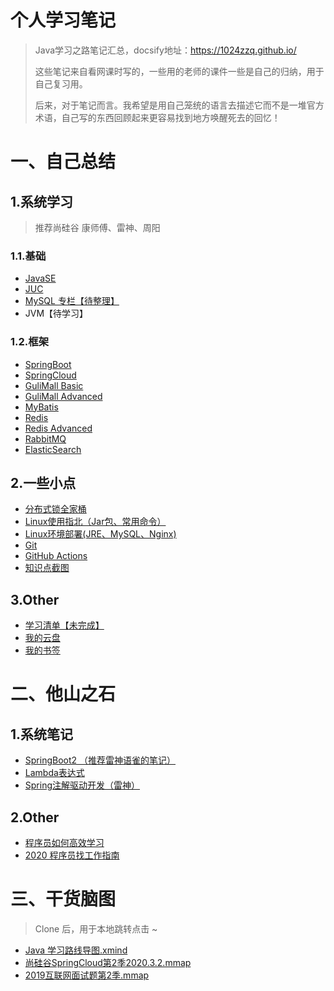 # 个人学习笔记

> Java学习之路笔记汇总，docsify地址：https://1024zzq.github.io/
>
> 这些笔记来自看网课时写的，一些用的老师的课件一些是自己的归纳，用于自己复习用。
>
> 后来，对于笔记而言。我希望是用自己笼统的语言去描述它而不是一堆官方术语，自己写的东西回顾起来更容易找到地方唤醒死去的回忆！



# 一、自己总结

## 1.系统学习

> 推荐尚硅谷 康师傅、雷神、周阳

### 1.1.基础

* [JavaSE](JavaSE/JavaSE.md)
* [JUC](JUC/JUC.md)
* [MySQL 专栏【待整理】](SQL/MySQL实战45讲.md)
* JVM【待学习】



### 1.2.框架

* [SpringBoot](JavaFramework/SpringBoot.md)
* [SpringCloud](JavaFramework/SpringCloud.md)
* [GuliMall Basic](GuliMall/Basic.md)
* [GuliMall Advanced](GuliMall/Advanced.md)
* [MyBatis](JavaFramework/MyBatis.md)
* [Redis](NoSQL/Redis.md)
* [Redis Advanced](NoSQL/RedisAdvanced.md)
* [RabbitMQ](MQ\RabbitMQ.md)
* [ElasticSearch](GuliMall/ElasticSearch.md)



## 2.一些小点

* [分布式锁全家桶](DistributedLock/DistributedLock.md)
* [Linux使用指北（Jar包、常用命令）](Linux/Linux使用指北（Jar包、常用命令）.md)
* [Linux环境部署(JRE、MySQL、Nginx)](Linux/Linux环境部署(JRE、MySQL、Nginx).md)
* [Git](Other/Git.md)
* [GitHub Actions](Other/GitHub%20Actions.md)
* [知识点截图](Other/知识点截图)



## 3.Other

* [学习清单【未完成】](Other\Study%20List.md)
* [我的云盘](https://share.zzq8.cn/)
* [我的书签](https://gitee.com/codezzq/chrome-label)



# 二、他山之石

## 1.系统笔记


* [SpringBoot2 （推荐雷神语雀的笔记）](https://www.yuque.com/atguigu/springboot/rmxq85)
* [Lambda表达式](JavaSE/Lambda)
* [Spring注解驱动开发（雷神）](https://liayun.blog.csdn.net/article/details/115053350)



## 2.Other

* [程序员如何高效学习](Other\他山之石可以攻玉/程序员如何高效学习（以%20Java%20为例）)
* [2020 程序员找工作指南](Other\他山之石可以攻玉/2020%20程序员找工作指南)



# 三、干货脑图

> Clone 后，用于本地跳转点击 ~

* [Java 学习路线导图.xmind](其他\Java%20学习路线导图.xmind)
* [尚硅谷SpringCloud第2季2020.3.2.mmap](JavaFramework\Spring%20Cloud\尚硅谷SpringCloud第2季2020.3.2.mmap)
* [2019互联网面试题第2季.mmap](JUC\2019互联网面试题第2季.mmap)
